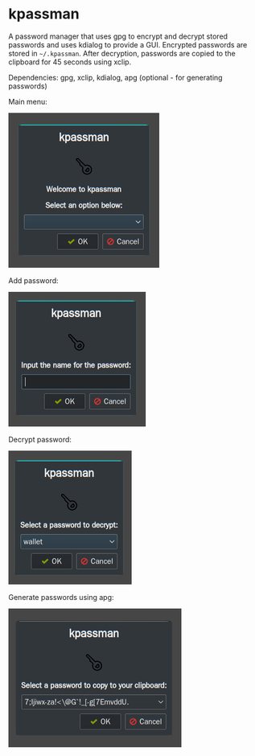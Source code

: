 # kpassman

A password manager that uses gpg to encrypt and decrypt stored passwords and uses kdialog to provide a GUI.  Encrypted passwords are stored in `~/.kpassman`.  After decryption, passwords are copied to the clipboard for 45 seconds using xclip.

Dependencies: gpg, xclip, kdialog, apg (optional - for generating passwords)

Main menu:

![kpassman](/Screenshot.png)

Add password:

![kpassman](/Screenshot2.png)

Decrypt password:

![kpassman](/Screenshot3.png)

Generate passwords using apg:

![kpassman](/Screenshot4.png)
